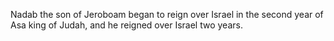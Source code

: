 Nadab the son of Jeroboam began to reign over Israel in the second year of Asa king of Judah, and he reigned over Israel two years.

